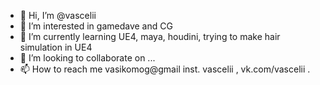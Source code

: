 - 👋 Hi, I’m @vascelii
- 👀 I’m interested in gamedave and CG 
- 🌱 I’m currently learning UE4, maya, houdini, trying to make hair simulation in UE4 
- 💞️ I’m looking to collaborate on ...
- 📫 How to reach me vasikomog@gmail inst. vascelii , vk.com/vascelii .

<!---
vascelii/vascelii is a ✨ special ✨ repository because its `README.md` (this file) appears on your GitHub profile.
You can click the Preview link to take a look at your changes.
--->
